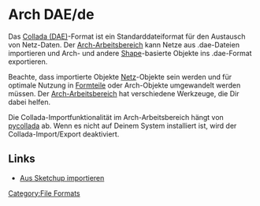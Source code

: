 # Arch DAE/de
 

Das [Collada (DAE)](https://en.wikipedia.org/wiki/COLLADA)-Format ist ein Standarddateiformat für den Austausch von Netz-Daten. Der [Arch-Arbeitsbereich](Arch_Workbench/de.md) kann Netze aus .dae-Dateien importieren und Arch- und andere [Shape](Part_Workbench/de.md)-basierte Objekte ins .dae-Format exportieren.

Beachte, dass importierte Objekte [Netz](Mesh_Workbench/de.md)-Objekte sein werden und für optimale Nutzung in [Formteile](Shape/de.md) oder Arch-Objekte umgewandelt werden müssen. Der [Arch-Arbeitsbereich](Arch_Workbench/de.md) hat verschiedene Werkzeuge, die Dir dabei helfen.

Die Collada-Importfunktionalität im Arch-Arbeitsbereich hängt von [pycollada](http://pycollada.github.io/) ab. Wenn es nicht auf Deinem System installiert ist, wird der Collada-Import/Export deaktiviert.

## Links

-   [Aus Sketchup importieren](Importing_From_Sketchup/de.md)





 

[Category:File Formats](Category:File_Formats.md)
